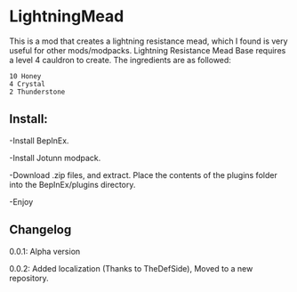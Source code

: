 ﻿# LightningMead
This is a mod that creates a lightning resistance mead, which I found is very useful for other mods/modpacks. Lightning Resistance Mead Base requires a level 4 cauldron to create. The ingredients are as followed:

```
10 Honey
4 Crystal
2 Thunderstone
```

## Install:

-Install BepInEx.

-Install Jotunn modpack.

-Download .zip files, and extract. Place the contents of the plugins folder into the BepInEx/plugins directory.

-Enjoy

## Changelog

0.0.1: Alpha version

0.0.2: Added localization (Thanks to TheDefSide), Moved to a new repository.
